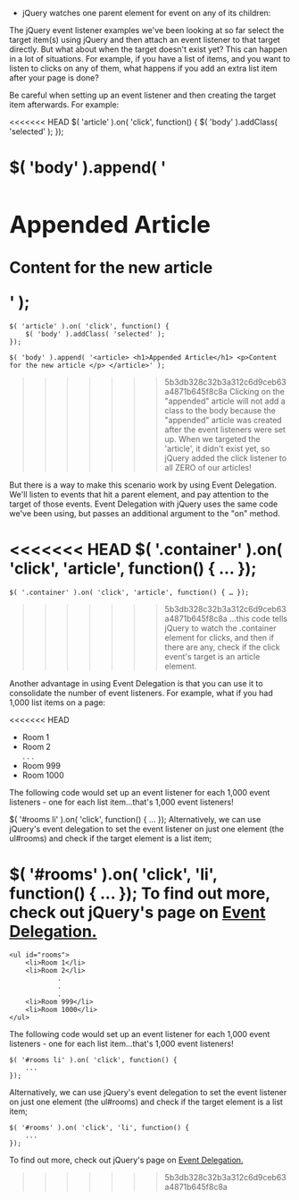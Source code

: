 * jQuery watches one parent element for event on any of its children:


The jQuery event listener examples we've been looking at so far select the target item(s) using jQuery and then attach an event listener to that target directly. But what about when the target doesn't exist yet? This can happen in a lot of situations. For example, if you have a list of items, and you want to listen to clicks on any of them, what happens if you add an extra list item after your page is done?

Be careful when setting up an event listener and then creating the target item afterwards. For example:

<<<<<<< HEAD
$( 'article' ).on( 'click', function() {
    $( 'body' ).addClass( 'selected' );
});

$( 'body' ).append( '<article> <h1>Appended Article</h1> <p>Content for the new article </p> </article>' );
=======

    $( 'article' ).on( 'click', function() {
        $( 'body' ).addClass( 'selected' );
    });

    $( 'body' ).append( '<article> <h1>Appended Article</h1> <p>Content for the new article </p> </article>' );
    
>>>>>>> 5b3db328c32b3a312c6d9ceb63a4871b645f8c8a
Clicking on the "appended" article will not add a class to the body because the "appended" article was created after the event listeners were set up. When we targeted the 'article', it didn't exist yet, so jQuery added the click listener to all ZERO of our articles!

But there is a way to make this scenario work by using Event Delegation. We'll listen to events that hit a parent element, and pay attention to the target of those events. Event Delegation with jQuery uses the same code we've been using, but passes an additional argument to the "on" method.

<<<<<<< HEAD
$( '.container' ).on( 'click', 'article', function() { … });
=======
    $( '.container' ).on( 'click', 'article', function() { … });
    
>>>>>>> 5b3db328c32b3a312c6d9ceb63a4871b645f8c8a
...this code tells jQuery to watch the .container element for clicks, and then if there are any, check if the click event's target is an article element.

Another advantage in using Event Delegation is that you can use it to consolidate the number of event listeners. For example, what if you had 1,000 list items on a page:

<<<<<<< HEAD
<ul id="rooms">
    <li>Room 1</li>
    <li>Room 2</li>
            .
            .
            .
    <li>Room 999</li>
    <li>Room 1000</li>
</ul>
The following code would set up an event listener for each 1,000 event listeners - one for each list item...that's 1,000 event listeners!

$( '#rooms li' ).on( 'click', function() {
    ...
});
Alternatively, we can use jQuery's event delegation to set the event listener on just one element (the ul#rooms) and check if the target element is a list item;

$( '#rooms' ).on( 'click', 'li', function() {
    ...
});
To find out more, check out jQuery's page on [Event Delegation.](https://learn.jquery.com/events/event-delegation/)
=======
    <ul id="rooms">
        <li>Room 1</li>
        <li>Room 2</li>
                .
                .
                .
        <li>Room 999</li>
        <li>Room 1000</li>
    </ul>
The following code would set up an event listener for each 1,000 event listeners - one for each list item...that's 1,000 event listeners!

    $( '#rooms li' ).on( 'click', function() {
        ...
    });
Alternatively, we can use jQuery's event delegation to set the event listener on just one element (the ul#rooms) and check if the target element is a list item;

    $( '#rooms' ).on( 'click', 'li', function() {
        ...
    });
To find out more, check out jQuery's page on [Event Delegation.](https://learn.jquery.com/events/event-delegation/)
>>>>>>> 5b3db328c32b3a312c6d9ceb63a4871b645f8c8a
